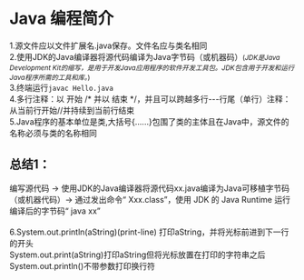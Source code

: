 # Java 编程简介<br>
1.源文件应以文件扩展名.java保存。文件名应与类名相同<br>
2.使用JDK的Java编译器将源代码编译为Java字节码（或机器码）<small>(*JDK是Java Development Kit的缩写，是用于开发Java应用程序的软件开发工具包。JDK包含用于开发和运行Java程序所需的工具和库。*)</small><br>
3.终端运行`javac Hello.java`<br>
4.多行注释：以 开始 /* 并以 结束 */，并且可以跨越多行---行尾（单行）注释：从当前行开始//并持续到当前行结束<br>
5.Java程序的基本单位是类,大括号{......}包围了类的主体且在Java中，源文件的名称必须与类的名称相同<br>
## 总结1：
编写源代码 -> 使用JDK的Java编译器将源代码xx.java编译为Java可移植字节码（或机器代码）-> 通过发出命令“ Xxx.class”，使用 JDK 的 Java Runtime 运行编译后的字节码“ java xx”<br>
<br>
6.System.out.println(aString)(print-line) 打印aString，并将光标前进到下一行的开头<br>
  System.out.print(aString)打印aString但将光标放置在打印的字符串之后<br>
  System.out.println()不带参数打印换行符<br>

